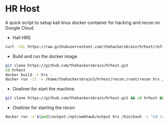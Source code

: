 # HR Host
A quick script to setup kali linux docker container for hacking and recon on Google Cloud.

- Hail HRS

```bash
curl -sSL https://raw.githubusercontent.com/thehackersbrain/hrhost/refs/heads/main/setup.sh | bash -s -- ngrok_url && docker run -it -v /home/thehackersbrain3/hrhost/recon:/root/recon hrs /bin/bash
```

- Build and run the docker image

```bash
git clone https://github.com/thehackersbrain/hrhost.git
cd hrhost
docker build -t hrs .
docker run -it -v /home/thehackersbrain3/hrhost/recon:/root/recon hrs /bin/bash
```

- Oneliner for start the machine

```bash
git clone https://github.com/thehackersbrain/hrhost.git && cd hrhost && docker build -t hrs . && docker run -it -v /home/thehackersbrain3/hrhost/recon:/root/recon hrs /bin/bash
```

- Oneliner for starting the recon

```bash
docker run -v $(pwd)/output:/opt/webhawk/output hrs /bin/bash -c "cd /opt/webhawk && ./run_recon.sh"
```
